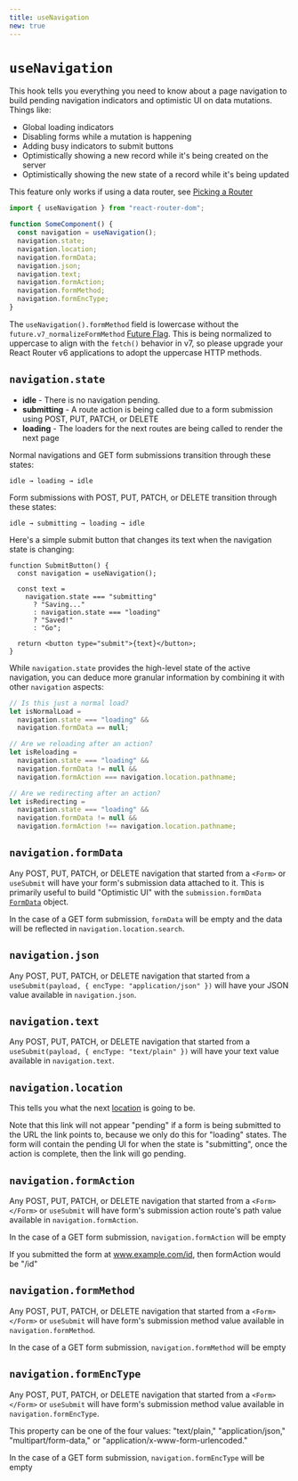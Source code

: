 ```yaml
---
title: useNavigation
new: true
---
```


# `useNavigation`

This hook tells you everything you need to know about a page navigation to build pending navigation indicators and optimistic UI on data mutations. Things like:

- Global loading indicators
- Disabling forms while a mutation is happening
- Adding busy indicators to submit buttons
- Optimistically showing a new record while it's being created on the server
- Optimistically showing the new state of a record while it's being updated

<docs-warning>This feature only works if using a data router, see [Picking a Router][pickingarouter]</docs-warning>

```js
import { useNavigation } from "react-router-dom";

function SomeComponent() {
  const navigation = useNavigation();
  navigation.state;
  navigation.location;
  navigation.formData;
  navigation.json;
  navigation.text;
  navigation.formAction;
  navigation.formMethod;
  navigation.formEncType;
}
```

<docs-warning>The `useNavigation().formMethod` field is lowercase without the `future.v7_normalizeFormMethod` [Future Flag][api-development-strategy]. This is being normalized to uppercase to align with the `fetch()` behavior in v7, so please upgrade your React Router v6 applications to adopt the uppercase HTTP methods.</docs-warning>

## `navigation.state`

- **idle** - There is no navigation pending.
- **submitting** - A route action is being called due to a form submission using POST, PUT, PATCH, or DELETE
- **loading** - The loaders for the next routes are being called to render the next page

Normal navigations and GET form submissions transition through these states:

```
idle → loading → idle
```

Form submissions with POST, PUT, PATCH, or DELETE transition through these states:

```
idle → submitting → loading → idle
```

Here's a simple submit button that changes its text when the navigation state is changing:

```tsx
function SubmitButton() {
  const navigation = useNavigation();

  const text =
    navigation.state === "submitting"
      ? "Saving..."
      : navigation.state === "loading"
      ? "Saved!"
      : "Go";

  return <button type="submit">{text}</button>;
}
```

While `navigation.state` provides the high-level state of the active navigation, you can deduce more granular information by combining it with other `navigation` aspects:

```js
// Is this just a normal load?
let isNormalLoad =
  navigation.state === "loading" &&
  navigation.formData == null;

// Are we reloading after an action?
let isReloading =
  navigation.state === "loading" &&
  navigation.formData != null &&
  navigation.formAction === navigation.location.pathname;

// Are we redirecting after an action?
let isRedirecting =
  navigation.state === "loading" &&
  navigation.formData != null &&
  navigation.formAction !== navigation.location.pathname;
```

## `navigation.formData`

Any POST, PUT, PATCH, or DELETE navigation that started from a `<Form>` or `useSubmit` will have your form's submission data attached to it. This is primarily useful to build "Optimistic UI" with the `submission.formData` [`FormData`](https://developer.mozilla.org/en-US/docs/Web/API/FormData) object.

In the case of a GET form submission, `formData` will be empty and the data will be reflected in `navigation.location.search`.

## `navigation.json`

Any POST, PUT, PATCH, or DELETE navigation that started from a `useSubmit(payload, { encType: "application/json" })` will have your JSON value available in `navigation.json`.

## `navigation.text`

Any POST, PUT, PATCH, or DELETE navigation that started from a `useSubmit(payload, { encType: "text/plain" })` will have your text value available in `navigation.text`.

## `navigation.location`

This tells you what the next [location][location] is going to be.

Note that this link will not appear "pending" if a form is being submitted to the URL the link points to, because we only do this for "loading" states. The form will contain the pending UI for when the state is "submitting", once the action is complete, then the link will go pending.

## `navigation.formAction`

Any POST, PUT, PATCH, or DELETE navigation that started from a `<Form></Form>` or `useSubmit` will have form's submission action route's path value available in `navigation.formAction`.

In the case of a GET form submission, `navigation.formAction` will be empty

If you submitted the form at www.example.com/id, then formAction would be "/id"

## `navigation.formMethod`

Any POST, PUT, PATCH, or DELETE navigation that started from a `<Form></Form>` or `useSubmit` will have form's submission method value available in `navigation.formMethod`.

In the case of a GET form submission, `navigation.formMethod` will be empty

## `navigation.formEncType`

Any POST, PUT, PATCH, or DELETE navigation that started from a `<Form></Form>` or `useSubmit` will have form's submission method value available in `navigation.formEncType`.

This property can be one of the four values: "text/plain," "application/json," "multipart/form-data," or "application/x-www-form-urlencoded."

In the case of a GET form submission, `navigation.formEncType` will be empty

[location]: ../utils/location
[pickingarouter]: ../routers/picking-a-router
[api-development-strategy]: ../guides/api-development-strategy
